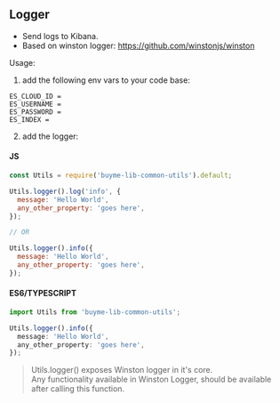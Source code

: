 ## Logger

- Send logs to Kibana.
- Based on winston logger: https://github.com/winstonjs/winston

Usage: <br>

1. add the following env vars to your code base:

```.dotenv
ES_CLOUD_ID = 
ES_USERNAME = 
ES_PASSWORD = 
ES_INDEX = 
```

2. add the logger:
   <br>

#### JS

```js
const Utils = require('buyme-lib-common-utils').default;

Utils.logger().log('info', {
  message: 'Hello World',
  any_other_property: 'goes here',
});

// OR

Utils.logger().info({
  message: 'Hello World',
  any_other_property: 'goes here',
});
```

#### ES6/TYPESCRIPT

```typescript
import Utils from 'buyme-lib-common-utils';

Utils.logger().info({
  message: 'Hello World',
  any_other_property: 'goes here',
});
```

> Utils.logger() exposes Winston logger in it's core.<br>
> Any functionality available in Winston Logger, should be available after calling this function.
